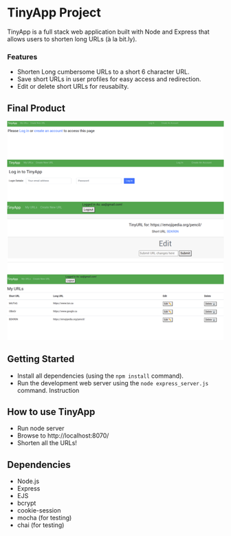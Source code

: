 # TinyApp Project

TinyApp is a full stack web application built with Node and Express that allows users to shorten long URLs (à la bit.ly).

### Features
- Shorten Long cumbersome URLs to a short 6 character URL.
- Save short URLs in user profiles for easy access and redirection.
- Edit or delete short URLs for reusabilty.

## Final Product

!["Landing page of Tinyapp"](https://github.com/lancey1/tinyapp/blob/master/docs/default.png)
!["Log in page of Tinyapp"](https://github.com/lancey1/tinyapp/blob/master/docs/log%20in.png)
!["After creation of Short URL"](https://github.com/lancey1/tinyapp/blob/master/docs/url%20creation.png)
!["Personalized page for Tinyapp user](https://github.com/lancey1/tinyapp/blob/master/docs/url%20page.png)



## Getting Started

- Install all dependencies (using the `npm install` command).
- Run the development web server using the `node express_server.js` command.
Instruction

## How to use TinyApp
- Run node server
- Browse to http://localhost:8070/
- Shorten all the URLs!

## Dependencies

- Node.js
- Express
- EJS
- bcrypt
- cookie-session
- mocha (for testing)
- chai (for testing)
